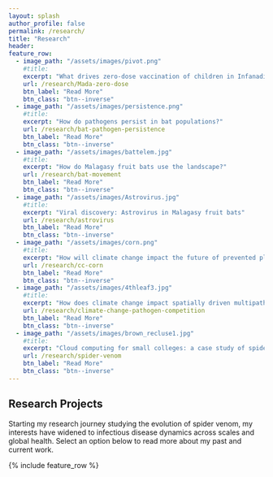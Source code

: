 ```yaml
---
layout: splash
author_profile: false
permalink: /research/
title: "Research"
header:
feature_row:
  - image_path: "/assets/images/pivot.png"
    #title: 
    excerpt: "What drives zero-dose vaccination of children in Infanadiana District, Madagascar?"
    url: /research/Mada-zero-dose
    btn_label: "Read More"
    btn_class: "btn--inverse"
  - image_path: "/assets/images/persistence.png"
    #title: 
    excerpt: "How do pathogens persist in bat populations?"
    url: /research/bat-pathogen-persistence
    btn_label: "Read More"
    btn_class: "btn--inverse"
  - image_path: "/assets/images/battelem.jpg"
    #title: 
    excerpt: "How do Malagasy fruit bats use the landscape?"
    url: /research/bat-movement
    btn_label: "Read More"
    btn_class: "btn--inverse"
  - image_path: "/assets/images/Astrovirus.jpg"
    #title: 
    excerpt: "Viral discovery: Astrovirus in Malagasy fruit bats"
    url: /research/astrovirus
    btn_label: "Read More"
    btn_class: "btn--inverse"
  - image_path: "/assets/images/corn.png"
    #title: 
    excerpt: "How will climate change impact the future of prevented planting in US corn?"
    url: /research/cc-corn
    btn_label: "Read More"
    btn_class: "btn--inverse"
  - image_path: "/assets/images/4thleaf3.jpg"
    #title: 
    excerpt: "How does climate change impact spatially driven multipathogen competition?"
    url: /research/climate-change-pathogen-competition
    btn_label: "Read More"
    btn_class: "btn--inverse"
  - image_path: "/assets/images/brown_recluse1.jpg"
    #title: 
    excerpt: "Cloud computing for small colleges: a case study of spider venom evolution"
    url: /research/spider-venom
    btn_label: "Read More"
    btn_class: "btn--inverse"
---
```


## Research Projects

Starting my research journey studying the evolution of spider venom, my interests have widened to infectious disease dynamics across scales and global health. Select an option below to read more about my past and current work.

{% include feature_row %}

